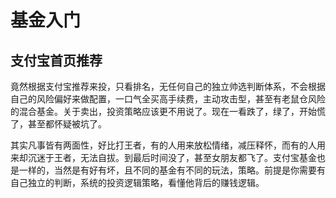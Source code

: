 # 基金入门

## 支付宝首页推荐

竟然根据支付宝推荐来投，只看排名，无任何自己的独立帅选判断体系，不会根据自己的风险偏好来做配置，一口气全买高手续费，主动攻击型，甚至有老鼠仓风险的混合基金。关于卖出，投资策略应该更不用说了。现在一看跌了，绿了，开始慌了，甚至都怀疑被坑了。

其实凡事皆有两面性，好比打王者，有的人用来放松情绪，减压释怀，而有的人用来却沉迷于王者，无法自拔。到最后时间没了，甚至女朋友都飞了。支付宝基金也是一样的，当然是有好有坏，且不同的基金有不同的玩法，策略。前提是你需要有自己独立的判断，系统的投资逻辑策略，看懂他背后的赚钱逻辑。
